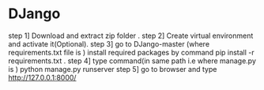 # DJango
step 1]  Download and extract zip folder .
step 2] Create virtual environment  and activate it(Optional).
step 3] go to DJango-master (where requirements.txt file is ) install required packages by command pip install -r requirements.txt .
step 4] type command(in same path i.e where manage.py is )   python manage.py runserver 
step 5] go to browser and type http://127.0.0.1:8000/
